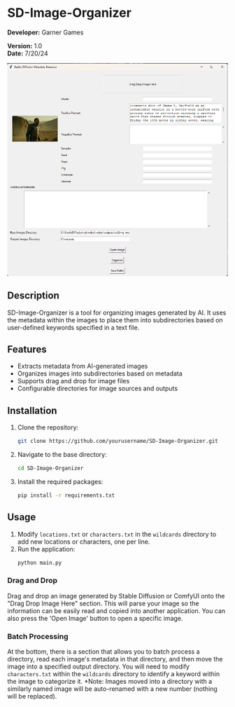 # SD-Image-Organizer

**Developer:** Garner Games

**Version:** 1.0  
**Date:** 7/20/24

![Screenshot](./img/screenshot.png)

## Description
SD-Image-Organizer is a tool for organizing images generated by AI. It uses the metadata within the images to place them into subdirectories based on user-defined keywords specified in a text file.

## Features
- Extracts metadata from AI-generated images
- Organizes images into subdirectories based on metadata
- Supports drag and drop for image files
- Configurable directories for image sources and outputs

## Installation
1. Clone the repository:
    ```sh
    git clone https://github.com/yourusername/SD-Image-Organizer.git
    ```
2. Navigate to the base directory:
    ```sh
    cd SD-Image-Organizer
    ```
3. Install the required packages:
    ```sh
    pip install -r requirements.txt
    ```

## Usage
1. Modify `locations.txt` or `characters.txt` in the `wildcards` directory to add new locations or characters, one per line.
2. Run the application:
    ```sh
    python main.py
    ```

### Drag and Drop
Drag and drop an image generated by Stable Diffusion or ComfyUI onto the "Drag Drop Image Here" section. This will parse your image so the information can be easily read and copied into another application. You can also press the 'Open Image' button to open a specific image.

### Batch Processing
At the bottom, there is a section that allows you to batch process a directory, read each image's metadata in that directory, and then move the image into a specified output directory. You will need to modify `characters.txt` within the `wildcards` directory to identify a keyword within the image to categorize it.
*Note: Images moved into a directory with a similarly named image will be auto-renamed with a new number (nothing will be replaced).
